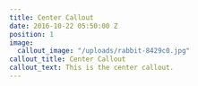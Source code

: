 ```yaml
---
title: Center Callout
date: 2016-10-22 05:50:00 Z
position: 1
image:
  callout_image: "/uploads/rabbit-8429c0.jpg"
callout_title: Center Callout
callout_text: This is the center callout.
---
```


